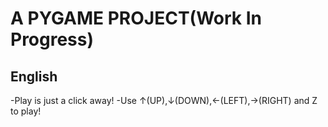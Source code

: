 # A PYGAME PROJECT(Work In Progress)
## English
-Play is just a click away!
-Use ↑(UP),↓(DOWN),←(LEFT),→(RIGHT) and Z to play!
